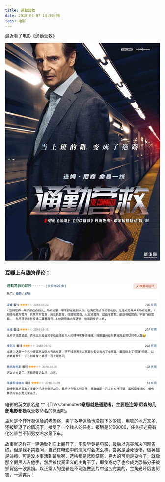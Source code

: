 ```yaml
---
title: 通勤营救
date: 2018-04-07 14:50:08
tags: 电影
---
```




最近看了电影《通勤营救》  

<!--more-->  

![通勤营救海报](通勤营救/海报.jpeg)  

### 豆瓣上有趣的评论：  
![评论](通勤营救/评论.png) 

电影的英文原名是 **《The Commuter》**意思就是通勤者，主要是连姆·尼森的几部电影都是以**营救命名的原因吧。   

主角是个转行卖保险的老警察，卖了多年保险也没攒下多少钱，用钱的地方又多，还被辞退了的情况下，接受了一个找人的任务。报酬是$100000，任务描述只有化名普兰不知男女冷水泉下车。  

故事就这样在一辆通勤列车上展开了，电影毕竟是电影，最后以完美解决问题告终。但是我不禁要问，自己在电影中的情况时会怎么样，答案是会死很惨，做英雄是过瘾，可是没本事活到最后啊，选啥都是悲剧结尾，更大的可能是妥协了，就像那个假黑人吉他手，然后被代表正义的主角干了，即使成功了也会成为恐怖分子被抓背这一波黑锅。以正常人的逻辑是不可能做到片中这么完美的，主角光环厉害厉害，一遍爽片！